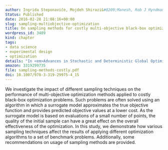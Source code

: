 ```yaml
---
author: Ingrida Steponavičė, Mojdeh Shirazi&#8209;Manesh, Rob J Hyndman, Kate Smith&#8209;Miles, Laura Villanova
Status: Published
date: 2016-02-28 21:08:16+00:00
slug: sampling-multiobjective-optimization
title: On sampling methods for costly multi-objective black-box optimization
wordpress_id: 3489
kind: chapter
tags:
- data science
- experimental design
- optimization
details: "In <em>Advances in Stochastic and Deterministic Global Optimization</em>, ed. P.M. Pardalos, A. Zhigljavsky, J. Žilinskas. Springer, pp. 273–296"
amazon: 3319299735
file: sampling-methods-costly.pdf
doi: 10.1007/978-3-319-29975-4_15
---
```


We investigate the impact of different sampling techniques on the performance of multi-objective optimization methods applied to costly black-box optimization problems. Such problems are often solved using an algorithm in which a surrogate model approximates the true objective function and provides predicted objective values at a lower cost. As the surrogate model is based on evaluations of a small number of points, the quality of the initial sample can have a great effect on the overall effectiveness of the optimization. In this study, we demonstrate how various sampling techniques affect the results of applying different optimization algorithms to a set of benchmark problems. Additionally, some recommendations on usage of sampling methods are provided.
